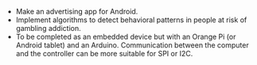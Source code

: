 * Make an advertising app for Android.
* Implement algorithms to detect behavioral patterns in people at risk of gambling addiction.
* To be completed as an embedded device but with an Orange Pi (or Android tablet) and an Arduino. Communication between the computer and the controller can be more suitable for SPI or I2C.
